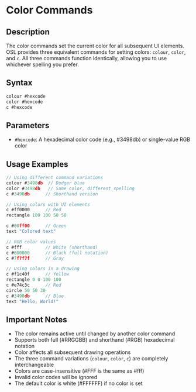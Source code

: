 # Color Commands

## Description

The color commands set the current color for all subsequent UI elements. OSL provides three equivalent commands for setting colors: `colour`, `color`, and `c`. All three commands function identically, allowing you to use whichever spelling you prefer.

## Syntax

```javascript
colour #hexcode
color #hexcode
c #hexcode
```

## Parameters

- `#hexcode`: A hexadecimal color code (e.g., #3498db) or single-value RGB color

## Usage Examples

```javascript
// Using different command variations
colour #3498db  // Dodger blue
color #3498db   // Same color, different spelling
c #3498db      // Shorthand version

// Using colors with UI elements
c #ff0000      // Red
rectangle 100 100 50 50

c #00ff00      // Green
text "Colored text"

// RGB color values
c #fff         // White (shorthand)
c #000000      // Black (full notation)
c #7f7f7f      // Gray

// Using colors in a drawing
c #f1c40f      // Yellow
rectangle 0 0 100 100
c #e74c3c      // Red
circle 50 50 30
c #3498db      // Blue
text "Hello, World!"
```

## Important Notes

- The color remains active until changed by another color command
- Supports both full (#RRGGBB) and shorthand (#RGB) hexadecimal notation
- Color affects all subsequent drawing operations
- The three command variations (`colour`, `color`, `c`) are completely interchangeable
- Colors are case-insensitive (#FFF is the same as #fff)
- Invalid color codes will be ignored
- The default color is white (#FFFFFF) if no color is set 